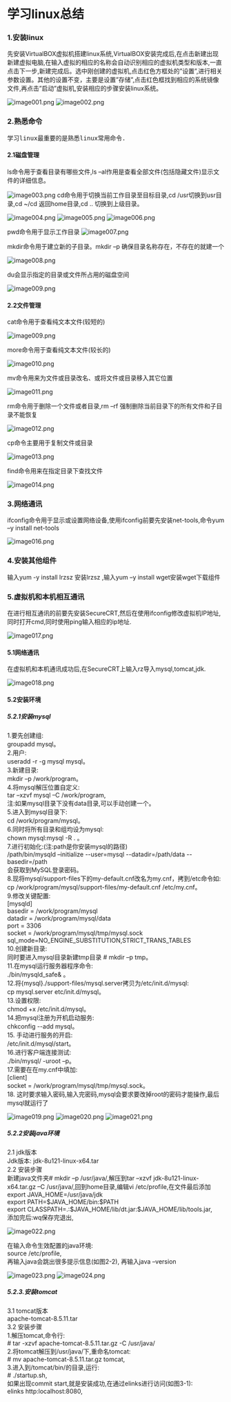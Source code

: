 <h1>学习linux总结</h1>
<h3>1.安装linux</h3>
先安装VirtualBOX虚拟机搭建linux系统,VirtualBOX安装完成后,在点击新建出现新建虚拟电脑,在输入虚拟的相应的名称会自动识别相应的虚拟机类型和版本,一直点击下一步,新建完成后。选中刚创建的虚拟机,点击红色方框处的”设置”,进行相关参数设置。其他的设置不变，主要是设置”存储”,点击红色框找到相应的系统镜像文件,再点击”启动”虚拟机,安装相应的步骤安装linux系统。

![image001.png](https://github.com/gaokaomim/learn_linux/blob/master/image/image001.png)
![image002.png](https://github.com/gaokaomim/learn_linux/blob/master/image/image002.png)
<h3>2.熟悉命令</h3>
<pre>学习linux最重要的是熟悉linux常用命令.</pre>

<h4>2.1磁盘管理</h4>
ls命令用于查看目录有哪些文件,ls –al作用是查看全部文件(包括隐藏文件)显示文件的详细信息。

![image003.png](https://github.com/gaokaomim/learn_linux/blob/master/image/image003.png)
cd命令用于切换当前工作目录至目标目录,cd /usr切换到usr目录,cd ~/cd 返回home目录,cd .. 切换到上级目录。

![image004.png](https://github.com/gaokaomim/learn_linux/blob/master/image/image004.png)
![image005.png](https://github.com/gaokaomim/learn_linux/blob/master/image/image005.png)
![image006.png](https://github.com/gaokaomim/learn_linux/blob/master/image/image006.png)

pwd命令用于显示工作目录
![image007.png](https://github.com/gaokaomim/learn_linux/blob/master/image/image007.png) 

mkdir命令用于建立新的子目录。mkdir –p 确保目录名称存在，不存在的就建一个

![image008.png](https://github.com/gaokaomim/learn_linux/blob/master/image/image008.png) 

du会显示指定的目录或文件所占用的磁盘空间

![image009.png](https://github.com/gaokaomim/learn_linux/blob/master/image/image009.png) 

<h4>2.2文件管理</h4>
cat命令用于查看纯文本文件(较短的)

![image009.png](https://github.com/gaokaomim/learn_linux/blob/master/image/image009.png) 

more命令用于查看纯文本文件(较长的)

![image010.png](https://github.com/gaokaomim/learn_linux/blob/master/image/image010.png) 

mv命令用来为文件或目录改名、或将文件或目录移入其它位置

![image011.png](https://github.com/gaokaomim/learn_linux/blob/master/image/image011.png) 

rm命令用于删除一个文件或者目录,rm –rf 强制删除当前目录下的所有文件和子目录不能恢复

![image012.png](https://github.com/gaokaomim/learn_linux/blob/master/image/image012.png)

cp命令主要用于复制文件或目录

![image013.png](https://github.com/gaokaomim/learn_linux/blob/master/image/image013.png)

find命令用来在指定目录下查找文件

![image014.png](https://github.com/gaokaomim/learn_linux/blob/master/image/image014.png)

<h3>3.网络通讯</h3>
ifconfig命令用于显示或设置网络设备,使用ifconfig前要先安装net-tools,命令yum –y install net-tools

![image016.png](https://github.com/gaokaomim/learn_linux/blob/master/image/image016.png)

<h3>4.安装其他组件</h3>
输入yum -y install lrzsz 安装lrzsz ,输入yum –y install wget安装wget下载组件

<h3>5.虚拟机和本机相互通讯</h3>

在进行相互通讯的前要先安装SecureCRT,然后在使用ifconfig修改虚拟机IP地址,同时打开cmd,同时使用ping输入相应的ip地址.

![image017.png](https://github.com/gaokaomim/learn_linux/blob/master/image/image017.png)

<h4>5.1网络通讯</h4>
在虚拟机和本机通讯成功后,在SecureCRT上输入rz导入mysql,tomcat,jdk.

![image018.png](https://github.com/gaokaomim/learn_linux/blob/master/image/image018.png)

<h4>5.2安装环境</h4>

<h5>5.2.1安装mysql</h5>
1.要先创建组:<br/>
 groupadd mysql。<br/>
2.用户:<br/>
 useradd -r -g mysql mysql。<br/>
3.新建目录:<br/>
 mkdir –p /work/program。<br/>
4.将mysql解压位置自定义:<br/>
 tar –xzvf mysql –C /work/program,<br/>
注:如果mysql目录下没有data目录,可以手动创建一个。<br/>
5.进入到mysql目录下:<br/>
 cd /work/program/mysql。<br/>
6.同时将所有目录和组均设为mysql:<br/>
 chown mysql:mysql -R .  。<br/>
7.进行初始化:(注:path是你安装mysql的路径)<br/>
 /path/bin/mysqld –initialize --user=mysql --datadir=/path/data --basedir=/path <br/>
 会获取到MySQL登录密码。<br/>
8.现将mysql/support-files下的my-default.cnf改名为my.cnf，拷到/etc命令如:<br/>
 cp /work/program/mysql/support-files/my-default.cnf /etc/my.cnf。<br/>
9.修改关键配置:<br/>
[mysqld] <br/>
basedir = /work/program/mysql <br/>
datadir = /work/program/mysql/data <br/>
port = 3306 <br/>
socket = /work/program/mysql/tmp/mysql.sock <br/>
sql_mode=NO_ENGINE_SUBSTITUTION,STRICT_TRANS_TABLES  <br/>
10.创建新目录: <br/>
同时要进入mysql目录新建tmp目录 # mkdir –p tmp。<br/>
11.在mysql运行服务器程序命令: <br/>
 ./bin/mysqld_safe& 。 <br/>
12.将{mysql}./support-files/mysql.server拷贝为/etc/init.d/mysql: <br/>
 cp mysql.server etc/init.d/mysql。 <br/>
13.设置权限: <br/>
 chmod +x /etc/init.d/mysql。<br/>
14.把mysql注册为开机启动服务:<br/>
 chkconfig --add mysql。<br/>
15. 手动进行服务的开启:<br/>
 /etc/init.d/mysql/start。<br/>
16.进行客户端连接测试: <br/>
 ./bin/mysql/ -uroot –p。 <br/>
17.需要在在my.cnf中填加: <br/>
[client] <br/>
socket = /work/program/mysql/tmp/mysql.sock。<br/>
18. 这时要求输入密码,输入完密码,mysql会要求要改掉root的密码才能操作,最后mysql就运行了<br/>

![image019.png](https://github.com/gaokaomim/learn_linux/blob/master/image/image019.png)
![image020.png](https://github.com/gaokaomim/learn_linux/blob/master/image/image020.png)
![image021.png](https://github.com/gaokaomim/learn_linux/blob/master/image/image021.png)

<h5>5.2.2安装java环境</h5>
2.1 jdk版本<br/>
Jdk版本: jdk-8u121-linux-x64.tar<br/>
2.2 安装步骤<br/>
新建java文件夹# mkdir –p /usr/java/,解压到tar –xzvf jdk-8u121-linux-x64.tar.gz –C /usr/java/,回到home目录,编辑vi /etc/profile,在文件最后添加<br/>
export JAVA_HOME=/usr/java/jdk <br/>
export PATH=$JAVA_HOME/bin:$PATH <br/>
export CLASSPATH=.:$JAVA_HOME/lib/dt.jar:$JAVA_HOME/lib/tools.jar, <br/>
添加完后:wq保存完退出, <br/>

![image022.png](https://github.com/gaokaomim/learn_linux/blob/master/image/image022.png)

在输入命令生效配置的java环境: <br/>
source /etc/profile,  <br/>
再输入java会跳出很多提示信息(如图2-2), 再输入java –version <br/>


![image023.png](https://github.com/gaokaomim/learn_linux/blob/master/image/image023.png)
![image024.png](https://github.com/gaokaomim/learn_linux/blob/master/image/image024.png)

<h5>5.2.3.安装tomcat</h5>
3.1 tomcat版本 <br/>
apache-tomcat-8.5.11.tar <br/>
3.2 安装步骤 <br/>
1.解压tomcat,命令行: <br/>
# tar -xzvf apache-tomcat-8.5.11.tar.gz -C /usr/java/  <br/>
2.将tomcat解压到/usr/java/下,重命名tomcat:  <br/>
# mv apache-tomcat-8.5.11.tar.gz tomcat,  <br/>
3.进入到/tomcat/bin/的目录,运行:  <br/>
# ./startup.sh,  <br/>
如果出现commit start,就是安装成功,在通过elinks进行访问(如图3-1):  <br/>
elinks http:localhost:8080,  <br/>

